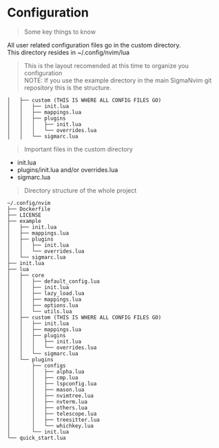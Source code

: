 # Configuration

> Some key things to know 

All user related configuration files go in the custom directory. \
This directory resides in ~/.config/nvim/lua 
> This is the layout recomended at this time to organize you configuration \
> NOTE: If you use the example directory in the main SigmaNvim git repository this is the structure.
```
│   ├── custom (THIS IS WHERE ALL CONFIG FILES GO)
│   │   ├── init.lua
│   │   ├── mappings.lua
│   │   ├── plugins
│   │   │   ├── init.lua
│   │   │   └── overrides.lua
│   │   └── sigmarc.lua
```
> Important files in the custom directory
- init.lua
- plugins/init.lua and/or overrides.lua
- sigmarc.lua

> Directory structure of the whole project
```
~/.config/nvim
├── Dockerfile
├── LICENSE
├── example
│   ├── init.lua
│   ├── mappings.lua
│   ├── plugins
│   │   ├── init.lua
│   │   └── overrides.lua
│   └── sigmarc.lua
├── init.lua
├── lua
│   ├── core
│   │   ├── default_config.lua
│   │   ├── init.lua
│   │   ├── lazy_load.lua
│   │   ├── mappings.lua
│   │   ├── options.lua
│   │   └── utils.lua
│   ├── custom (THIS IS WHERE ALL CONFIG FILES GO)
│   │   ├── init.lua
│   │   ├── mappings.lua
│   │   ├── plugins
│   │   │   ├── init.lua
│   │   │   └── overrides.lua
│   │   └── sigmarc.lua
│   └── plugins
│       ├── configs
│       │   ├── alpha.lua
│       │   ├── cmp.lua
│       │   ├── lspconfig.lua
│       │   ├── mason.lua
│       │   ├── nvimtree.lua
│       │   ├── nvterm.lua
│       │   ├── others.lua
│       │   ├── telescope.lua
│       │   ├── treesitter.lua
│       │   └── whichkey.lua
│       └── init.lua
└── quick_start.lua
```
